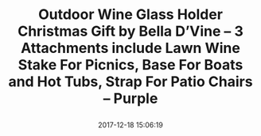 ---
title: > #shorten me
  Outdoor Wine Glass Holder Christmas Gift by Bella D’Vine – 3 Attachments include Lawn Wine Stake For Picnics, Base For Boats and Hot Tubs, Strap For Patio Chairs – Purple
name: >
  Outdoor Wine Glass Holder Christmas Gift by Bella D’Vine – 3 Attachments include Lawn Wine Stake For Picnics, Base For Boats and Hot Tubs, Strap For Patio Chairs – Purple
date: "2017-12-18 15:06:19"
buy_now: "https://www.amazon.com/Outdoor-Glass-Holder-Christmas-Bella/dp/B00RSJ46YC?psc=1&SubscriptionId=AKIAIA5RBQIWQVTCUEUQ&tag=coldcutdeals-20&linkCode=xm2&camp=2025&creative=165953&creativeASIN=B00RSJ46YC"
description_markdown: >-

  - GREAT GIFT FOR HER: Bella D'Vine is a one of a kind wine glass holder and is the essential wine accessory for every wine lover that has everything

  - VERSATILE & UNIQUE: Now you can finally enjoy eating, reading, or concert viewing without the need to hold the wine glass in your lap or set on the ground. Lots of fun conversations about where you got it

  - 3 ATTACHMENTS INCLUDED: Use the lawn stake for picnics and outdoor concerts or even at the beach. The strap attachment is your concert chairs best friend and will adjust to many sizes of chairs and even deck railing. The suction base is a favorite for boaters, hot tubs & RV enthusiasts. Fits compactly in a mesh bag that easily fits into your pocket or purse

  - PATENTED TECHNOLOGY: 2 unique prongs inside help gently secure your stemware like magic to prevent accidental spills and broken glasses. Watch the video to see it in action

  - QUALITY GUARANTEED: Made with high quality injection molded ABS materials for many years of use. Made in USA makes a fun Christmas gift and stocking stuffer this holiday season


tweet_id_str: "942773022183907328"
price: "$19.99"
list_price: ""
deal_price: ""
you_save: ""
asin: "B00RSJ46YC"
image: "https://images-na.ssl-images-amazon.com/images/I/41JHsGd0aBL.jpg"
---